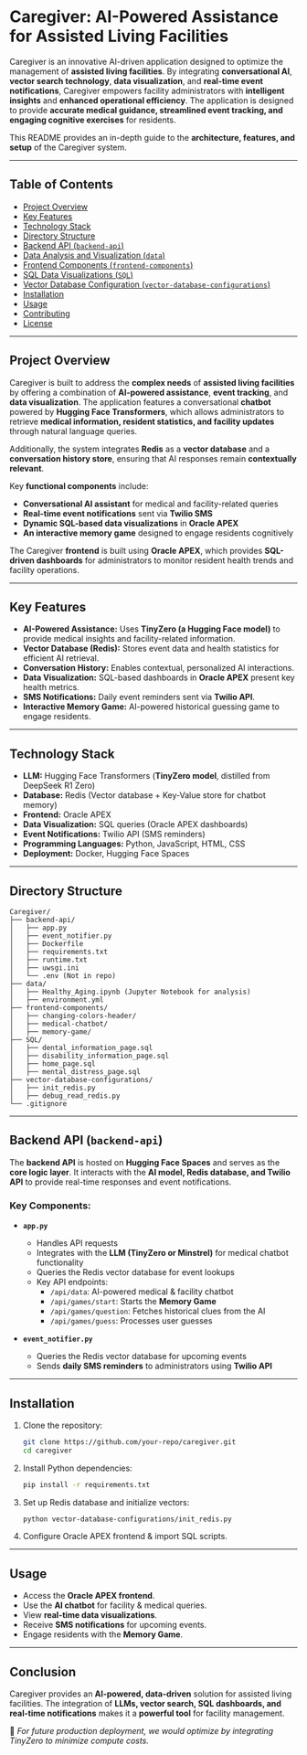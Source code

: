 # Caregiver: AI-Powered Assistance for Assisted Living Facilities

Caregiver is an innovative AI-driven application designed to optimize the management of **assisted living facilities**. By integrating **conversational AI**, **vector search technology**, **data visualization**, and **real-time event notifications**, Caregiver empowers facility administrators with **intelligent insights** and **enhanced operational efficiency**. The application is designed to provide **accurate medical guidance, streamlined event tracking, and engaging cognitive exercises** for residents.

This README provides an in-depth guide to the **architecture, features, and setup** of the Caregiver system.

---

## **Table of Contents**

- [Project Overview](#project-overview)
- [Key Features](#key-features)
- [Technology Stack](#technology-stack)
- [Directory Structure](#directory-structure)
- [Backend API (`backend-api`)](#backend-api)
- [Data Analysis and Visualization (`data`)](#data-analysis-and-visualization)
- [Frontend Components (`frontend-components`)](#frontend-components)
- [SQL Data Visualizations (`SQL`)](#sql-data-visualizations)
- [Vector Database Configuration (`vector-database-configurations`)](#vector-database-configuration)
- [Installation](#installation)
- [Usage](#usage)
- [Contributing](#contributing)
- [License](#license)

---

## **Project Overview**

Caregiver is built to address the **complex needs** of **assisted living facilities** by offering a combination of **AI-powered assistance**, **event tracking**, and **data visualization**. The application features a conversational **chatbot** powered by **Hugging Face Transformers**, which allows administrators to retrieve **medical information, resident statistics, and facility updates** through natural language queries.

Additionally, the system integrates **Redis** as a **vector database** and a **conversation history store**, ensuring that AI responses remain **contextually relevant**.

Key **functional components** include:

- **Conversational AI assistant** for medical and facility-related queries
- **Real-time event notifications** sent via **Twilio SMS**
- **Dynamic SQL-based data visualizations** in **Oracle APEX**
- **An interactive memory game** designed to engage residents cognitively

The Caregiver **frontend** is built using **Oracle APEX**, which provides **SQL-driven dashboards** for administrators to monitor resident health trends and facility operations.

---

## **Key Features**

- **AI-Powered Assistance:** Uses **TinyZero (a Hugging Face model)** to provide medical insights and facility-related information.
- **Vector Database (Redis):** Stores event data and health statistics for efficient AI retrieval.
- **Conversation History:** Enables contextual, personalized AI interactions.
- **Data Visualization:** SQL-based dashboards in **Oracle APEX** present key health metrics.
- **SMS Notifications:** Daily event reminders sent via **Twilio API**.
- **Interactive Memory Game:** AI-powered historical guessing game to engage residents.

---

## **Technology Stack**

- **LLM:** Hugging Face Transformers (**TinyZero model**, distilled from DeepSeek R1 Zero)
- **Database:** Redis (Vector database + Key-Value store for chatbot memory)
- **Frontend:** Oracle APEX
- **Data Visualization:** SQL queries (Oracle APEX dashboards)
- **Event Notifications:** Twilio API (SMS reminders)
- **Programming Languages:** Python, JavaScript, HTML, CSS
- **Deployment:** Docker, Hugging Face Spaces

---

## **Directory Structure**

```
Caregiver/
├── backend-api/
│   ├── app.py
│   ├── event_notifier.py
│   ├── Dockerfile
│   ├── requirements.txt
│   ├── runtime.txt
│   ├── uwsgi.ini
│   └── .env (Not in repo)
├── data/
│   ├── Healthy_Aging.ipynb (Jupyter Notebook for analysis)
│   ├── environment.yml
├── frontend-components/
│   ├── changing-colors-header/
│   ├── medical-chatbot/
│   ├── memory-game/
├── SQL/
│   ├── dental_information_page.sql
│   ├── disability_information_page.sql
│   ├── home_page.sql
│   ├── mental_distress_page.sql
├── vector-database-configurations/
│   ├── init_redis.py
│   ├── debug_read_redis.py
└── .gitignore
```

---

## **Backend API (`backend-api`)**

The **backend API** is hosted on **Hugging Face Spaces** and serves as the **core logic layer**. It interacts with the **AI model, Redis database, and Twilio API** to provide real-time responses and event notifications.

### **Key Components:**

- **`app.py`**
  - Handles API requests
  - Integrates with the **LLM (TinyZero or Minstrel)** for medical chatbot functionality
  - Queries the Redis vector database for event lookups
  - Key API endpoints:
    - `/api/data`: AI-powered medical & facility chatbot
    - `/api/games/start`: Starts the **Memory Game**
    - `/api/games/question`: Fetches historical clues from the AI
    - `/api/games/guess`: Processes user guesses

- **`event_notifier.py`**
  - Queries the Redis vector database for upcoming events
  - Sends **daily SMS reminders** to administrators using **Twilio API**

---

## **Installation**

1. Clone the repository:
   ```bash
   git clone https://github.com/your-repo/caregiver.git
   cd caregiver
   ```
2. Install Python dependencies:
   ```bash
   pip install -r requirements.txt
   ```
3. Set up Redis database and initialize vectors:
   ```bash
   python vector-database-configurations/init_redis.py
   ```
4. Configure Oracle APEX frontend & import SQL scripts.

---

## **Usage**

- Access the **Oracle APEX frontend**.
- Use the **AI chatbot** for facility & medical queries.
- View **real-time data visualizations**.
- Receive **SMS notifications** for upcoming events.
- Engage residents with the **Memory Game**.

---

## **Conclusion**

Caregiver provides an **AI-powered, data-driven** solution for assisted living facilities. The integration of **LLMs, vector search, SQL dashboards, and real-time notifications** makes it a **powerful tool** for facility management.

🚀 *For future production deployment, we would optimize by integrating TinyZero to minimize compute costs.*
